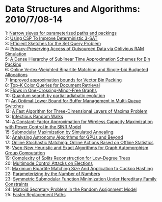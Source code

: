 # Data Structures and Algorithms: 2010/7/08-14  
1: [Narrow sieves for parameterized paths and packings](https://doi.org/10.48550/arXiv.1007.1161)  
2: [Using CSP To Improve Deterministic 3-SAT](https://doi.org/10.48550/arXiv.1007.1166)  
3: [Efficient Sketches for the Set Query Problem](https://doi.org/10.48550/arXiv.1007.1253)  
4: [Privacy-Preserving Access of Outsourced Data via Oblivious RAM  Simulation](https://doi.org/10.48550/arXiv.1007.1259)  
5: [A Dense Hierarchy of Sublinear Time Approximation Schemes for Bin  Packing](https://doi.org/10.48550/arXiv.1007.1260)  
6: [Online Vertex-Weighted Bipartite Matching and Single-bid Budgeted  Allocations](https://doi.org/10.48550/arXiv.1007.1271)  
7: [Improved approximation bounds for Vector Bin Packing](https://doi.org/10.48550/arXiv.1007.1345)  
8: [Top-K Color Queries for Document Retrieval](https://doi.org/10.48550/arXiv.1007.1361)  
9: [Flows in One-Crossing-Minor-Free Graphs](https://doi.org/10.48550/arXiv.1007.1484)  
10: [Quantum search by partial adiabatic evolution](https://doi.org/10.48550/arXiv.1007.1528)  
11: [An Optimal Lower Bound for Buffer Management in Multi-Queue Switches](https://doi.org/10.48550/arXiv.1007.1535)  
12: [A Fast Algorithm for Three-Dimensional Layers of Maxima Problem](https://doi.org/10.48550/arXiv.1007.1593)  
13: [Infectious Random Walks](https://doi.org/10.48550/arXiv.1007.1604)  
14: [A Constant-Factor Approximation for Wireless Capacity Maximization with  Power Control in the SINR Model](https://doi.org/10.48550/arXiv.1007.1611)  
15: [Submodular Maximization by Simulated Annealing](https://doi.org/10.48550/arXiv.1007.1632)  
16: [Analysing Astronomy Algorithms for GPUs and Beyond](https://doi.org/10.48550/arXiv.1007.1660)  
17: [Online Stochastic Matching: Online Actions Based on Offline Statistics](https://doi.org/10.48550/arXiv.1007.1673)  
18: [Vsep-New Heuristic and Exact Algorithms for Graph Automorphism Group  Computation](https://doi.org/10.48550/arXiv.1007.1726)  
19: [Complexity of Splits Reconstruction for Low-Degree Trees](https://doi.org/10.48550/arXiv.1007.1733)  
20: [Multimode Control Attacks on Elections](https://doi.org/10.48550/arXiv.1007.1800)  
21: [Maximum Bipartite Matching Size And Application to Cuckoo Hashing](https://doi.org/10.48550/arXiv.1007.1946)  
22: [Parameterizing by the Number of Numbers](https://doi.org/10.48550/arXiv.1007.2021)  
23: [Symmetric Submodular Function Minimization Under Hereditary Family  Constraints](https://doi.org/10.48550/arXiv.1007.2140)  
24: [Matroid Secretary Problem in the Random Assignment Model](https://doi.org/10.48550/arXiv.1007.2152)  
25: [Faster Replacement Paths](https://doi.org/10.48550/arXiv.1007.2216)  